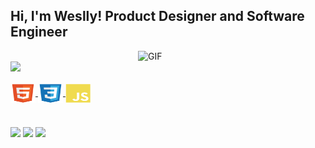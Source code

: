 <div>
  <h2 align="left"> Hi, I'm Weslly! Product Designer and Software Engineer</h2>
  <img align="right" alt="GIF" src="https://media.giphy.com/media/KzJkzjggfGN5Py6nkT/giphy.gif" width="300px">
</div>

<div align="left"><br>
  <a href="https://github.com/wesllymedeiros">
  <img height="180em" src="https://github-readme-stats.vercel.app/api?username=wesllymedeiros&show_icons=true&theme=tokyonight&include_all_commits=true&count_private=true"/>
  <!--
    <img height="140em" src="https://github-readme-stats.vercel.app/api/top-langs/?username=wesllymedeiros&layout=compact&langs_count=7&theme=dark"/>
-->
</div>
  
<div style="display: inline_block" align="left" ><br>
  
  <img align="center" alt="Weslly-HTML" height="30" width="40" src="https://raw.githubusercontent.com/devicons/devicon/master/icons/html5/html5-original.svg">
  <img align="center" alt="Weslly-CSS" height="30" width="40" src="https://raw.githubusercontent.com/devicons/devicon/master/icons/css3/css3-original.svg">
  <img align="center" alt="Weslly-Js" height="30" width="40" src="https://raw.githubusercontent.com/devicons/devicon/master/icons/javascript/javascript-plain.svg">
  
</div>
 
  #
  
<div align="left" > 
  
  <a href="https://instagram.com/wesllyfylipe" target="_blank"><img src="https://img.shields.io/badge/-Instagram-%23E4405F?style=for-the-badge&logo=instagram&logoColor=white" target="_blank"></a>
  <a href = "mailto:wesllymedeirosc@gmail.com"><img src="https://img.shields.io/badge/-Gmail-%23333?style=for-the-badge&logo=gmail&logoColor=white" target="_blank"></a>
  <a href="https://www.linkedin.com/in/weslly-medeiros-0a68511b1/" target="_blank"><img src="https://img.shields.io/badge/-LinkedIn-%230077B5?style=for-the-badge&logo=linkedin&logoColor=white" target="_blank"></a> 
 
 
</div>
